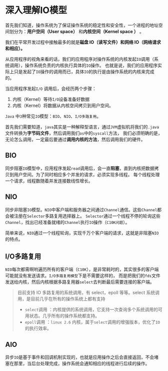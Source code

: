 # 深入理解IO模型

首先我们知道，操作系统为了保证操作系统的稳定性和安全性，一个进程的地址空间划分为：**用户空间（User space）** 和**内核空间（Kernel space ）** 。

我们在平常开发过程中接触最多的就是**磁盘 IO（读写文件）**和**网络 IO（网络请求和相应）。**

从应用程序的视角来看的话，我们的应用程序对操作系统的内核发起`IO`调用（系统调用），操作系统负责的内核执行具体的`IO`操作。
也就是说，我们的应用程序实际上只是发起了`IO`操作的调用而已，具体`IO`的执行是由操作系统的内核来完成的。

当应用程序发起`I/O` 调用后，会经历两个步骤：
1. 内核（Kernel）等待`I/O`设备准备好数据
2. 内核（Kernel）将数据从内核空间拷贝到用户空间。

`Java` 中`3`种常见`IO`模型：`BIO`、`NIO`、`I/O多路复用`。

首先我们需要知道，`java`其实是一种解释型语言，通过`JVM`虚拟机将我们的`.java`文件转换为**字节码文件**，然后调用我们`os`中的`syscall`方法，
我们必须明确的是，无论怎么调用，一定最后要通过**调用内核的方法**，然后调用我们的硬件。

## BIO

同步阻塞`IO`模型中，应用程序发起`read`调用后，会一直**阻塞**，直到内核把数据拷贝到用户空间。为了同时相应多个并发的请求，必须实现多线程。
每个线程处理一个请求，线程数随着并发连接数线性增长。

## NIO

同步非阻塞`IO`模型。`NIO`中客户端和服务器之间通过`Channel`通信。这些`Channel`都会被注册在`Selector`多路复用选择器上。
`Selector`通过一个线程不停的轮询这些`Channel`，找出已经准备就绪的`Channel`执行`IO`操作（`C10K问题`）。

简单来说，`NIO`通过一个线程轮询，实现千万个客户端的请求，这就是非阻塞`NIO`的特点。

## I/O多路复用

`NIO`每次都需啊哟遍历所有的客户端（`C10K`），是非常耗时的，其实很多的客户端可能就没有发送请求。`I/O多路复用模型`下是不需要这样的，
而是把我们的`fds`文件发送给内核，然后内核根据多路复用器`select`去判断最后需要连接的客户端。

> 目前支持 IO 多路复用的系统调用，有 select，epoll 等等。select 系统调用，是目前几乎在所有的操作系统上都有支持
>  - `select`调用 ：内核提供的系统调用，它支持一次查询多个系统调用的可用状态。几乎所有的操作系统都支持。
>  - `epoll`调用 ：`linux 2.6` 内核，属于`select`调用的增强版本，优化了`IO`的执行效率。

## AIO

异步`IO`是基于事件和回调机制实现的，也就是应用操作之后会直接返回，不会堵塞在那里，当后台处理完成，操作系统会通知相应的线程进行后续的操作。